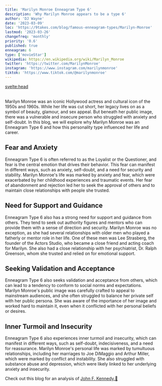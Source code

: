 ```yaml
---
title: 'Marilyn Monroe Enneagram Type 6'
description: 'Why Marilyn Monroe appears to be a type 6'
author: 'DJ Wayne'
date: '2023-03-09'
loc: 'https://9takes.com/blog/famous-enneagram-types/Marilyn-Monroe'
lastmod: '2023-03-26'
changefreq: 'monthly'
priority: '0.6'
published: true
enneagram: 6
type: ['movieStar']
wikipedia: https://en.wikipedia.org/wiki/Marilyn_Monroe
twitter: 'https://twitter.com/MarilynMonroe'
instagram: 'https://www.instagram.com/marilynmonroe'
tiktok: 'https://www.tiktok.com/@marilynmonroe'
---
```


<svelte:head>

  <meta property="og:image" content="https://9takes.com/types/6s/Marilyn-Monroe.webp" />
  <link rel="canonical" href="https://9takes.com/blog/famous-enneagram-types/Marilyn-Monroe">
</svelte:head>
<script>
	import  PopCard  from "../../../lib/components/atoms/PopCard.svelte";
</script>
<div
	style="display: flex;
    justify-content: center;
    margin: 1rem 0;
	"
>
	<PopCard
		image={`/types/6s/${'Marilyn-Monroe'}.webp`}
		showIcon={false}
		text="Marilyn Monroe"
		subtext=""
	/>
</div>

<p class="firstLetter">Marilyn Monroe was an iconic Hollywood actress and cultural icon of the 1950s and 1960s. While her life was cut short, her legacy lives on as a symbol of beauty, glamour, and sex appeal. But beneath her public image, there was a vulnerable and insecure person who struggled with anxiety and self-doubt. In this blog, we will explore why Marilyn Monroe was an Enneagram Type 6 and how this personality type influenced her life and career.</p>

## Fear and Anxiety

Enneagram Type 6 is often referred to as the Loyalist or the Questioner, and fear is the central emotion that drives their behavior. This fear can manifest in different ways, such as anxiety, self-doubt, and a need for security and stability. Marilyn Monroe's life was marked by anxiety and fear, which were exacerbated by her childhood experiences and traumatic events. Her fear of abandonment and rejection led her to seek the approval of others and to maintain close relationships with people she trusted.

## Need for Support and Guidance

Enneagram Type 6 also has a strong need for support and guidance from others. They tend to seek out authority figures and mentors who can provide them with a sense of direction and security. Marilyn Monroe was no exception, as she had several relationships with older men who played a fatherly or mentor role in her life. One of these men was Lee Strasberg, the founder of the Actors Studio, who became a close friend and acting coach for Marilyn. She also had a close relationship with her psychiatrist, Dr. Ralph Greenson, whom she trusted and relied on for emotional support.

## Seeking Validation and Acceptance

Enneagram Type 6 also seeks validation and acceptance from others, which can lead to a tendency to conform to social norms and expectations. Marilyn Monroe's public image was carefully crafted to appeal to mainstream audiences, and she often struggled to balance her private self with her public persona. She was aware of the importance of her image and worked hard to maintain it, even when it conflicted with her personal beliefs or desires.

## Inner Turmoil and Insecurity

Enneagram Type 6 also experiences inner turmoil and insecurity, which can manifest in different ways, such as self-doubt, indecisiveness, and a need for reassurance. Marilyn Monroe's personal life was marked by tumultuous relationships, including her marriages to Joe DiMaggio and Arthur Miller, which were marked by conflict and instability. She also struggled with substance abuse and depression, which were likely linked to her underlying anxiety and insecurity.

Check out this blog for an analysis of <a href="/blog/famous-enneagram-types/John-F-Kennedy">John F. Kennedy.👀</a>
